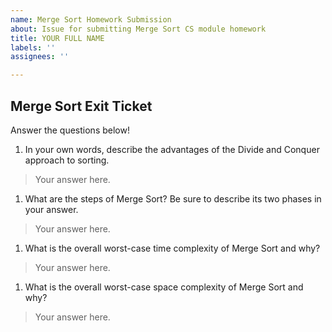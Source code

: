 ```yaml
---
name: Merge Sort Homework Submission
about: Issue for submitting Merge Sort CS module homework
title: YOUR FULL NAME
labels: ''
assignees: ''

---
```


## Merge Sort Exit Ticket

Answer the questions below! 

1. In your own words, describe the advantages of the Divide and Conquer approach to sorting. 
> Your answer here. 

1. What are the steps of Merge Sort? Be sure to describe its two phases in your answer. 
> Your answer here. 

1. What is the overall worst-case time complexity of Merge Sort and why? 
> Your answer here. 

1. What is the overall worst-case space complexity of Merge Sort and why? 
> Your answer here.

